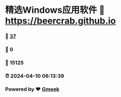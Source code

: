 # 精选Windows应用软件 :link: https://beercrab.github.io 
### :page_facing_up: [37](https://beercrab.github.io/tag.html) 
### :speech_balloon: 0 
### :hibiscus: 15125 
### :alarm_clock: 2024-04-10 06:13:39 
### Powered by :heart: [Gmeek](https://github.com/Meekdai/Gmeek)
